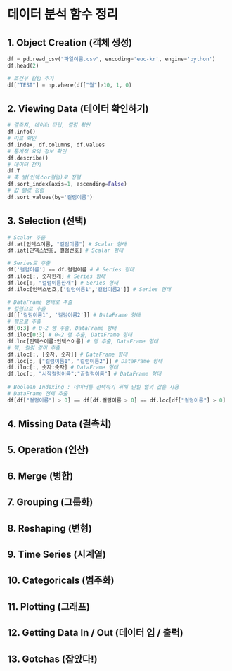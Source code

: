 # 데이터 분석 함수 정리

## 1. Object Creation (객체 생성)

```python
df = pd.read_csv("파일이름.csv", encoding='euc-kr', engine='python')
df.head(2)

# 조건부 컬럼 추가
df["TEST"] = np.where(df["월"]>10, 1, 0)
```



## 2. Viewing Data (데이터 확인하기)

```python
# 결측치, 데이터 타입, 컬럼 확인
df.info()
# 따로 확인
df.index, df.columns, df.values
# 통계적 요약 정보 확인
df.describe()
# 데이터 전치
df.T
# 축 별(인덱스or컬럼)로 정렬
df.sort_index(axis=1, ascending=False)
# 값 별로 정렬
df.sort_values(by='컬럼이름')
```



## 3. Selection (선택)

```python
# Scalar 추출
df.at[인덱스이름, "컬럼이름"] # Scalar 형태
df.iat[인덱스번호, 컬럼번호] # Scalar 형태

# Series로 추출
df['컬럼이름'] == df.컬럼이름 # # Series 형태
df.iloc[:, 숫자한개] # Series 형태
df.loc[:, "컬럼이름한개"] # Series 형태
df.iloc[인덱스번호,['컬럼이름1','컬럼이름2']] # Series 형태

# DataFrame 형태로 추출
# 컬럼으로 추출
df[['컬럼이름1', '컬럼이름2']] # DataFrame 형태
# 행으로 추출
df[0:3] # 0~2 행 추출, DataFrame 형태
df.iloc[0:3] # 0~2 행 추출, DataFrame 형태
df.loc[인덱스이름:인덱스이름] # 행 추출, DataFrame 형태
# 행, 컬럼 같이 추출
df.iloc[:, [숫자, 숫자]] # DataFrame 형태
df.loc[:, ["컬럼이름1", "컬럼이름2"]] # DataFrame 형태
df.iloc[:, 숫자:숫자] # DataFrame 형태
df.loc[:, "시작컬럼이름":"끝컬럼이름"] # DataFrame 형태
               
# Boolean Indexing : 데이터를 선택하기 위해 단일 열의 값을 사용
# DataFrame 전체 추출
df[df["컬럼이름"] > 0] == df[df.컬럼이름 > 0] == df.loc[df["컬럼이름"] > 0] 
```



## 4. Missing Data (결측치)



## 5. Operation (연산)



## 6. Merge (병합)



## 7. Grouping (그룹화)



## 8. Reshaping (변형)



## 9. Time Series (시계열)

## 10. Categoricals (범주화)

## 11. Plotting (그래프)

## 12. Getting Data In / Out (데이터 입 / 출력)

## 13. Gotchas (잡았다!)


